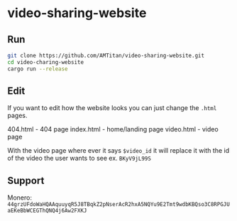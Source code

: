 # video-sharing-website

## Run

```sh
git clone https://github.com/AMTitan/video-sharing-website.git
cd video-charing-website
cargo run --release
```

## Edit

If you want to edit how the website looks you can just change the `.html` pages.

404.html   - 404 page
index.html - home/landing page
video.html - video page

With the video page where ever it says `$video_id` it will replace it with the id of the video the user wants to see ex. `BKyV9jL99S`

## Support

Monero: `44grzUFdoWaHQAAquuyqR5J8TBqkZ2pNserAcR2hxA5NQYu9E2Tmt9wdbKBQso3C8RPGJUaEKeBbWCEGThQNQ4j6Aw2FXKJ`
